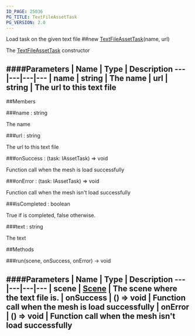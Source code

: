 ```yaml
---
ID_PAGE: 25036
PG_TITLE: TextFileAssetTask
PG_VERSION: 2.0
---
```


Load task on the given text file
##new [TextFileAssetTask](/classes/TextFileAssetTask)(name, url)



The [TextFileAssetTask](/classes/TextFileAssetTask) constructor




####Parameters
 | Name | Type | Description
---|---|---|---
 | name | string | The name
 | url | string | The url to this text file
---

##Members

###name : string




The name



###url : string




The url to this text file



###onSuccess : (task: IAssetTask) =&gt; void




Function call when the mesh is load successfully



###onError : (task: IAssetTask) =&gt; void




Function call when the mesh isn't load successfully



###isCompleted : boolean




True if is completed, false otherwise.



###text : string




The text











##Methods

###run(scene, onSuccess, onError) &rarr; void

####Parameters
 | Name | Type | Description
---|---|---|---
 | scene | [Scene](/classes/Scene) | The scene where the text file is.
 | onSuccess | () =&gt; void | Function call when the mesh is load successfully
 | onError | () =&gt; void | Function call when the mesh isn't load successfully
---
